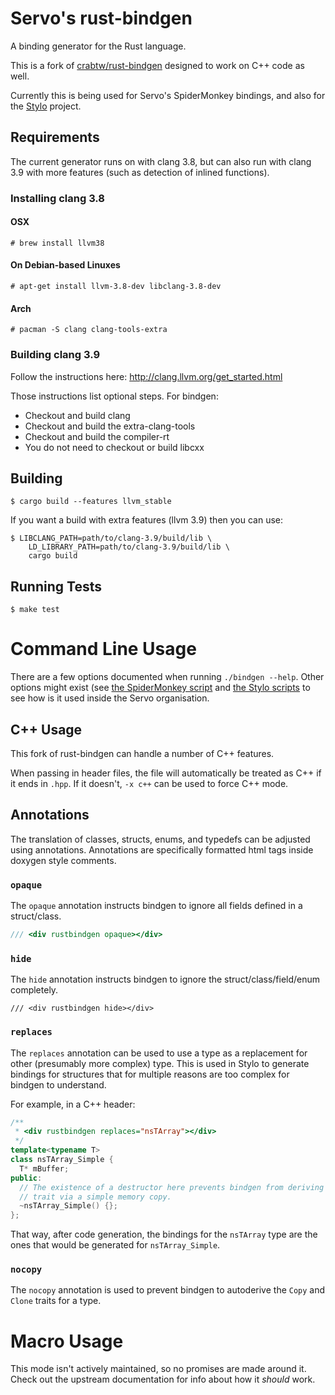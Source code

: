 # Servo's rust-bindgen

A binding generator for the Rust language.

This is a fork of [crabtw/rust-bindgen](https://github.com/crabtw/rust-bindgen)
designed to work on C++ code as well.

Currently this is being used for Servo's SpiderMonkey bindings, and also for
the [Stylo](https://public.etherpad-mozilla.org/p/stylo) project.

## Requirements

The current generator runs on with clang 3.8, but can also run with clang 3.9
with more features (such as detection of inlined functions).

### Installing clang 3.8

#### OSX

```
# brew install llvm38
```

#### On Debian-based Linuxes

```
# apt-get install llvm-3.8-dev libclang-3.8-dev
```

#### Arch

```
# pacman -S clang clang-tools-extra
```

### Building clang 3.9

Follow the instructions here: http://clang.llvm.org/get_started.html

Those instructions list optional steps. For bindgen:

* Checkout and build clang
* Checkout and build the extra-clang-tools
* Checkout and build the compiler-rt
* You do not need to checkout or build libcxx

## Building

```
$ cargo build --features llvm_stable
```

If you want a build with extra features (llvm 3.9) then you can use:

```
$ LIBCLANG_PATH=path/to/clang-3.9/build/lib \
    LD_LIBRARY_PATH=path/to/clang-3.9/build/lib \
    cargo build
```

## Running Tests

```
$ make test
```

# Command Line Usage

There are a few options documented when running `./bindgen --help`. Other
options might exist (see [the SpiderMonkey script][sm-script] and [the Stylo
scripts][stylo-scripts] to see how is it used inside the Servo organisation.

## C++ Usage

This fork of rust-bindgen can handle a number of C++ features.

When passing in header files, the file will automatically be treated as C++ if
it ends in ``.hpp``. If it doesn't, ``-x c++`` can be used to force C++ mode.

## Annotations

The translation of classes, structs, enums, and typedefs can be adjusted using
annotations. Annotations are specifically formatted html tags inside doxygen
style comments.

### `opaque`

The `opaque` annotation instructs bindgen to ignore all fields defined in
a struct/class.

```cpp
/// <div rustbindgen opaque></div>
```

### `hide`

The `hide` annotation instructs bindgen to ignore the struct/class/field/enum
completely.

```
/// <div rustbindgen hide></div>
```

### `replaces`

The `replaces` annotation can be used to use a type as a replacement for other
(presumably more complex) type. This is used in Stylo to generate bindings for
structures that for multiple reasons are too complex for bindgen to understand.

For example, in a C++ header:

```cpp
/**
 * <div rustbindgen replaces="nsTArray"></div>
 */
template<typename T>
class nsTArray_Simple {
  T* mBuffer;
public:
  // The existence of a destructor here prevents bindgen from deriving the Clone
  // trait via a simple memory copy.
  ~nsTArray_Simple() {};
};
```

That way, after code generation, the bindings for the `nsTArray` type are
the ones that would be generated for `nsTArray_Simple`.

### `nocopy`

The `nocopy` annotation is used to prevent bindgen to autoderive the `Copy`
and `Clone` traits for a type.

# Macro Usage

This mode isn't actively maintained, so no promises are made around it. Check
out the upstream documentation for info about how it *should* work.

[sm-script]: https://github.com/servo/rust-mozjs/blob/master/etc/bindings.sh
[stylo-scripts]: https://github.com/servo/servo/tree/master/ports/geckolib/gecko_bindings/tools
